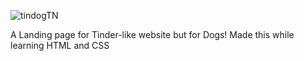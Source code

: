 ![tindogTN](https://user-images.githubusercontent.com/77228474/110347569-c2486800-8056-11eb-9516-978765d990a2.png)


A Landing page for Tinder-like website but for Dogs!
Made this while learning HTML and CSS
